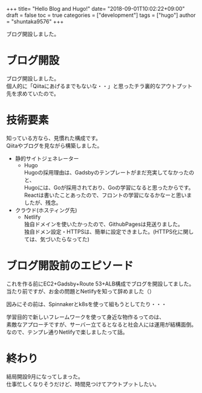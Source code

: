 +++
title= "Hello Blog and Hugo!"
date= "2018-09-01T10:02:22+09:00"
draft = false
toc = true
categories = ["development"]
tags = ["hugo"]
author = "shuntaka9576"
+++

ブログ開設しました。

<!--more-->
# ブログ開設
ブログ開設しました。  
個人的に「Qiitaにあげるまでもないな・・」と思ったチラ裏的なアウトプット先を求めていたので。  

# 技術要素
知っている方なら、見慣れた構成です。  
Qiitaやブログを見ながら構築しました。  

* 静的サイトジェネレーター
  * Hugo  
  Hugoの採用理由は、Gadsbyのテンプレートがまだ充実してなかったのと、  
  Hugoには、Goが採用されており、Goの学習になると思ったからです。  
  Reactは書いたことあったので、フロントの学習になるかなーと思いましたが、残念。  
* クラウド(ホスティング先)
  * Netlify  
  独自ドメインを使いたかったので、GithubPagesは見送りました。  
  独自ドメン設定・HTTPSは、簡単に設定できました。(HTTPS化に関しては、気づいたらなってた)  

# ブログ開設前のエピソード
これを作る前にEC2+Gadsby+Route 53+ALB構成でブログを開設してました。  
当たり前ですが、お金の問題とNetlifyを知って辞めました（）  

因みにその前は、Spinnakerとk8sを使って組もうとしてたり・・・  

学習目的で新しいフレームワークを使って身近な物作るってのは、  
素敵なアプローチですが、サーバー立てるとなると社会人には運用が結構面倒。  
なので、テンプレ通りNetlifyで楽しましたって話。  

# 終わり
結局開設9月になってしまった。  
仕事忙しくなりそうだけど、時間見つけてアウトプットしたい。  
